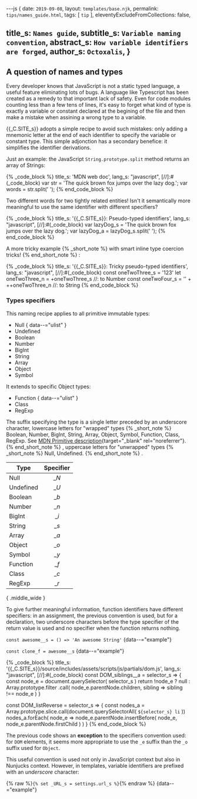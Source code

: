 ---js
{
  date:      `2019-09-08`,
  layout:    `templates/base.njk`,
  permalink: `tips/names_guide.html`,
  tags:      [ `tip` ],
  eleventyExcludeFromCollections: false,

  title_s:    `Names guide`,
  subtitle_s: `Variable naming convention`,
  abstract_s: `How variable identifiers are forged`,
  author_s:   `Octoxalis`,
}
---
[comment]: # (======== Post ========)

## A question of names and types

Every developer knows that JavaScript is not a static typed language, a useful feature eliminating lots of bugs.
 A language like Typescript has been created as a remedy to that important lack of safety. Even for code modules counting less than a few tens of lines, it's easy to forget what kind of type is exactly a variable or constant declared at the begining of the file and then make a mistake when assining a wrong type to a variable.

{{_C.SITE_s}} adopts a simple recipe to avoid such mistakes: only adding a mnemonic letter at the end of each identifier to specify the variable or constant type.
This simple adjonction has a secondary benefice: it simplifies the identifier derivations.

Just an example: the JavaScript `String.prototype.split` method returns an array of Strings:

{% _code_block %}
    title_s: 'MDN web doc',
    lang_s: "javascript",
[//]:#(_code_block)
var str = 'The quick brown fox jumps over the lazy dog.';
var words = str.split(' ');
{% end_code_block %}

Two different words for two tightly related entities! Isn't it semantically more meaningful to use the same identifier with different specifiers?

{% _code_block %}
    title_s: '{{_C.SITE_s}}: Pseudo-typed identifiers',
    lang_s: "javascript",
[//]:#(_code_block)
var lazyDog_s = 'The quick brown fox jumps over the lazy dog.';
var lazyDog_a = lazyDog_s.split(' ');
{% end_code_block %}

A more tricky example
{% _short_note %}
with smart inline type coercion tricks!
{% end_short_note %}
:

{% _code_block %}
    title_s: '{{_C.SITE_s}}: Tricky pseudo-typed identifiers',
    lang_s: "javascript",
[//]:#(_code_block)
const oneTwoThree_s = '123'
let   oneTwoThree_n = +oneTwoThree_s          //: to Number
const oneTwoFour_s  = '' + ++oneTwoThree_n    //: to String
{% end_code_block %}

### Types specifiers

This naming recipe applies to all primitive immutable types:
+ Null
{ data--="ulist" }
+ Undefined
+ Boolean
+ Number
+ BigInt
+ String
+ Array
+ Object
+ Symbol

It extends to specific Object types:
+ Function
{ data--="ulist" }
+ Class
+ RegExp

The suffix specifying the type is a single letter preceded by an underscore character, lowercase letters for "wrapped" types
{% _short_note %}
Boolean, Number, BigInt, String, Array, Object, Symbol, Function, Class, RegExp.
See [ MDN Primitive description](https://developer.mozilla.org/en-US/docs/Glossary/Primitive){target="_blank" rel="noreferrer"}.
{% end_short_note %}
, uppercase letters for "unwrapped" types
{% _short_note %}
Null, Undefined.
{% end_short_note %}
.

| Type       | Specifier  |
| -----------|:----------:|
| Null       | __N_     |
| Undefined  | __U_     |
| Boolean    | __b_     |
| Number     | __n_     |
| BigInt     | __i_     |
| String     | __s_     |
| Array      | __a_     |
| Object     | __o_     |
| Symbol     | __y_     |
| Function   | __f_     |
| Class      | __c_     |
| RegExp     | __r_     |
{ .middle_wide }

To give further meaningful information, function identifiers have different specifiers:
in an assignment, the previous convention is used, but for a declaration,
two underscore characters before the type specifier of the return value is used and no specifier when the function returns nothing.

`const awesome__s = () => 'An awesome String'`
{data--="example"}

`const clone_f = awesome__s`
{data--="example"}

{% _code_block %}
    title_s: '{{_C.SITE_s}}/source/includes/assets/scripts/js/partials/dom.js',
    lang_s: "javascript",
[//]:#(_code_block)
const DOM_siblings__a = selector_s =>
{
  const node_e = document.querySelector( selector_s )
  return !node_e ?
    null :
    Array.prototype.filter
      .call( node_e.parentNode.children, sibling => sibling !== node_e )
}

const DOM_listReverse = selector_s =>
{
  const nodes_a = Array.prototype.slice.call(document.querySelectorAll( `${selector_s} li` ))
  nodes_a.forEach( node_e => node_e.parentNode.insertBefore( node_e, node_e.parentNode.firstChild ) )
}
{% end_code_block %}

The previous code shows an **exception** to the specifiers convention used: for `DOM` elements, it seems more appropriate to use the `_e` suffix than the `_o` suffix used for `Object`.

This useful convention is used not only in JavaScript context but also in Nunjucks context. However, in templates, variable identifiers are prefixed with an _underscore_ character:

{% raw %}`{% set _URL_s = settings.url_s %}`{% endraw %}
{data--="example"}
